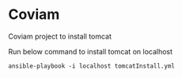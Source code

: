 # Coviam
Coviam project to install tomcat

Run below command to install tomcat on localhost

	ansible-playbook -i localhost tomcatInstall.yml
